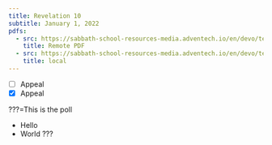 ```yaml
---
title: Revelation 10
subtitle: January 1, 2022
pdfs:
  - src: https://sabbath-school-resources-media.adventech.io/en/devo/test-single/assets/f9a4d5d830b829063b0e031cd8c886e6d561edbeded76ee61078c74dd7c61661.pdf
    title: Remote PDF
  - src: https://sabbath-school-resources-media.adventech.io/en/devo/test-single/assets/1.pdf
    title: local
---
```


- [ ] Appeal
- [x] Appeal

???=This is the poll
- Hello
- World
???